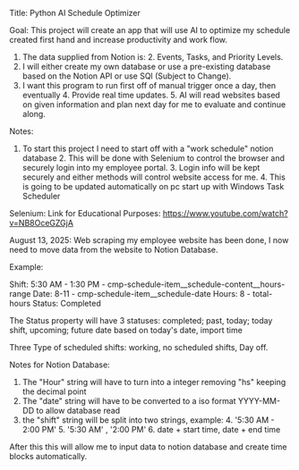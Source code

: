 Title: Python AI Schedule Optimizer

Goal: This project will create an app that will use AI to optimize my schedule created first hand and increase productivity and work flow. 

1. The data supplied from Notion is:
   2. Events, Tasks, and Priority Levels.
2. I will either create my own database or use a pre-existing database based on the Notion API or use SQl (Subject to Change).
3. I want this program to run first off of manual trigger once a day, then eventually
   4. Provide real time updates.
   5. AI will read websites based on given information and plan next day for me to evaluate and continue along.

Notes: 
1. To start this project I need to start off with a "work schedule" notion database
   2. This will be done with Selenium to control the browser and securely login into my employee portal.
   3. Login info will be kept securely and either methods will control website access for me.
   4. This is going to be updated automatically on pc start up with Windows Task Scheduler

Selenium:
Link for Educational Purposes: https://www.youtube.com/watch?v=NB8OceGZGjA

August 13, 2025:
Web scraping my employee website has been done, I now need to move data from the website to Notion Database.

Example:

Shift: 5:30 AM - 1:30 PM - cmp-schedule-item__schedule-content__hours-range
Date: 8-11 - cmp-schedule-item__schedule-date
Hours: 8 - total-hours
Status: Completed 

The Status property will have 3 statuses:
   completed; past,
   today; today shift,
   upcoming; future date based on today's date, import time

Three Type of scheduled shifts:
   working,
   no scheduled shifts,
   Day off.

Notes for Notion Database:
1. The "Hour" string will have to turn into a integer removing "hs" keeping the decimal point
2. The "date" string will have to be converted to a iso format YYYY-MM-DD to allow database read
3. the "shift" string will be split into two strings, example:
   4. '5:30 AM - 2:00 PM'
   5. '5:30 AM' , '2:00 PM'
   6. date + start time, date + end time

After this this will allow me to input data to notion database and create time blocks automatically.
